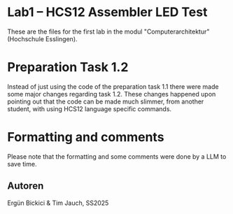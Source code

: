 # Lab1 – HCS12 Assembler LED Test

These are the files for the first lab in the modul "Computerarchitektur" (Hochschule Esslingen).

# Preparation Task 1.2
Instead of just using the code of the preparation task 1.1 there were made some major changes regarding task 1.2. These changes happened upon pointing out that the code can be made much slimmer, from another student, with using HCS12 language specific commands.

# Formatting and comments
Please note that the formatting and some comments were done by a LLM to save time.


## Autoren
Ergün Bickici & Tim Jauch, SS2025
